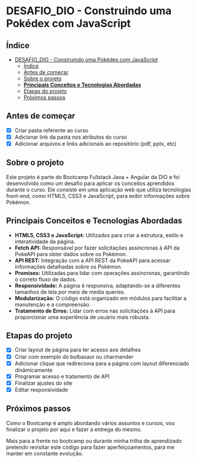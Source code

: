 # DESAFIO_DIO - Construindo uma Pokédex com JavaScript

## Índice

- [DESAFIO\_DIO - Construindo uma Pokédex com JavaScript](#desafio_dio---construindo-uma-pokédex-com-javascript)
  - [Índice](#índice)
  - [Antes de começar](#antes-de-começar)
  - [Sobre o projeto](#sobre-o-projeto)
  - [**Principais Conceitos e Tecnologias Abordadas**](#principais-conceitos-e-tecnologias-abordadas)
  - [Etapas do projeto](#etapas-do-projeto)
  - [Próximos passos](#próximos-passos)

## Antes de começar

- [x]  Criar pasta referente ao curso
- [x]  Adicionar link da pasta nos atributos do curso
- [x]  Adicionar arquivos e links adicionais ao repositório (pdf, pptx, etc)

## Sobre o projeto

Este projeto é parte do Bootcamp Fullstack Java + Angular da DIO e foi desenvolvido como um desafio para aplicar os conceitos aprendidos durante o curso. Ele consiste em uma aplicação web que utiliza tecnologias front-end, como HTML5, CSS3 e JavaScript, para exibir informações sobre Pokémon.



## **Principais Conceitos e Tecnologias Abordadas**

- **HTML5, CSS3 e JavaScript:** Utilizados para criar a estrutura, estilo e interatividade da página.
- **Fetch API:** Responsável por fazer solicitações assíncronas à API da PokeAPI para obter dados sobre os Pokémon.
- **API REST:** Integração com a API REST da PokeAPI para acessar informações detalhadas sobre os Pokémon.
- **Promises:** Utilizadas para lidar com operações assíncronas, garantindo o correto fluxo de dados.
- **Responsividade:** A página é responsiva, adaptando-se a diferentes tamanhos de tela por meio de media queries.
- **Modularização:** O código está organizado em módulos para facilitar a manutenção e a compreensão.
- **Tratamento de Erros:** Lidar com erros nas solicitações à API para proporcionar uma experiência de usuário mais robusta.

## Etapas do projeto

- [x]  Criar layout de página para ter acesso aos detalhes
- [x]  Criar com exemplo do bulbasaur ou charmander
- [x]  Adicionar clique que redireciona para a página com layout diferenciado dinâmicamente
- [x]  Programar acesso e tratamento de API
- [x]  Finalizar ajustes do site
- [x]  Editar responsividade

## Próximos passos

Como o Bootcamp é amplo abordando vários assuntos e cursos, vou finalizar o projeto por aqui e fazer a entrega do mesmo.

Mais para a frente no bootcamp ou durante minha trilha de aprendizado pretendo revisitar este código para fazer aperfeiçoamentos, para me manter em constante evolução.

